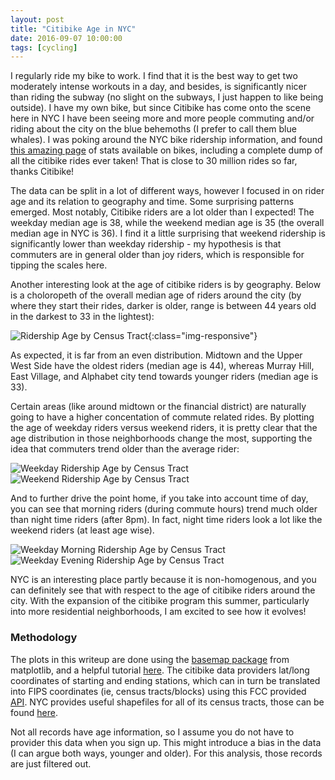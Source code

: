 ```yaml
---
layout: post
title: "Citibike Age in NYC"
date: 2016-09-07 10:00:00
tags: [cycling]
---
```


I regularly ride my bike to work.  I find that it is the best way to get two moderately intense workouts in a day, and besides, is significantly nicer than riding the subway (no slight on the subways, I just happen to like being outside).  I have my own bike, but since Citibike has come onto the scene here in NYC I have been seeing more and more people commuting and/or riding about the city on the blue behemoths (I prefer to call them blue whales).  I was poking around the NYC bike ridership information, and found [this amazing page](http://www.nyc.gov/html/dot/html/bicyclists/bikestats.shtml) of stats available on bikes, including a complete dump of all the citibike rides ever taken!  That is close to 30 million rides so far, thanks Citibike!

The data can be split in a lot of different ways, however I focused in on rider age and its relation to geography and time.  Some surprising patterns emerged.  Most notably, Citibike riders are a lot older than I expected!  The weekday median age is 38, while the weekend median age is 35 (the overall median age in NYC is 36).  I find it a little surprising that weekend ridership is significantly lower than weekday ridership - my hypothesis is that commuters are in general older than joy riders, which is responsible for tipping the scales here.

Another interesting look at the age of citibike riders is by geography.  Below is a choloropeth of the overall median age of riders around the city (by where they start their rides, darker is older, range is between 44 years old in the darkest to 33 in the lightest):

![Ridership Age by Census Tract]({{site.baseurl}}/assets/nyc.age.png){:class="img-responsive"}

As expected, it is far from an even distribution.  Midtown and the Upper West Side have the oldest riders (median age is 44), whereas Murray Hill, East Village, and Alphabet city tend towards younger riders (median age is 33).

Certain areas (like around midtown or the financial district) are naturally going to have a higher concentation of commute related rides.  By plotting the age of weekday riders versus weekend riders, it is pretty clear that the age distribution in those neighborhoods change the most, supporting the idea that commuters trend older than the average rider:

![Weekday Ridership Age by Census Tract]({{site.baseurl}}/assets/nyc.age.weekday.png)
![Weekend Ridership Age by Census Tract]({{site.baseurl}}/assets/nyc.age.weekend.png)

And to further drive the point home, if you take into account time of day, you can see that morning riders (during commute hours) trend much older than night time riders (after 8pm).  In fact, night time riders look a lot like the weekend riders (at least age wise).

![Weekday Morning Ridership Age by Census Tract]({{site.baseurl}}/assets/nyc.age.weekday.earlymorning.png)
![Weekday Evening Ridership Age by Census Tract]({{site.baseurl}}/assets/nyc.age.weekday.night.png)

NYC is an interesting place partly because it is non-homogenous, and you can definitely see that with respect to the age of citibike riders around the city.  With the expansion of the citibike program this summer, particularly into more residential neighborhoods, I am excited to see how it evolves!

### Methodology

The plots in this writeup are done using the [basemap package](http://matplotlib.org/basemap) from matplotlib, and a helpful tutorial [here](http://beneathdata.com/how-to/visualizing-my-location-history/).  The citibike data providers lat/long coordinates of starting and ending stations, which can in turn be translated into FIPS coordinates (ie, census tracts/blocks) using this FCC provided [API](https://www.fcc.gov/general/census-block-conversions-api).  NYC provides useful shapefiles for all of its census tracts, those can be found [here](https://data.cityofnewyork.us/City-Government/2010-Census-Tracts/fxpq-c8ku/data).  

Not all records have age information, so I assume you do not have to provider this data when you sign up.  This might introduce a bias in the data (I can argue both ways, younger and older).  For this analysis, those records are just filtered out.

